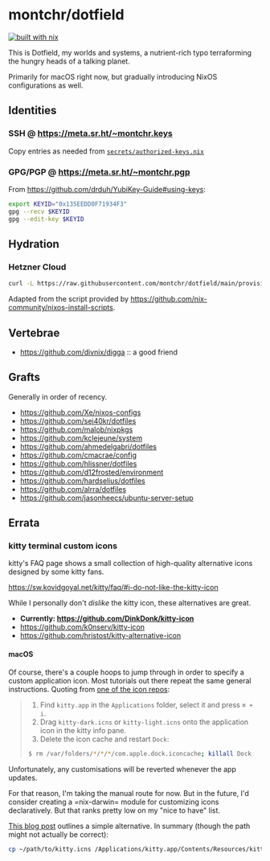 # montchr/dotfield

[![built with nix](https://builtwithnix.org/badge.svg)](https://builtwithnix.org)

This is Dotfield, my worlds and systems, a nutrient-rich typo terraforming
the hungry heads of a talking planet.

Primarily for macOS right now, but gradually introducing NixOS
configurations as well.

## Identities

### SSH @ <https://meta.sr.ht/~montchr.keys>

Copy entries as needed from [`secrets/authorized-keys.nix`](./secrets/secrets.nix)

### GPG/PGP @ <https://meta.sr.ht/~montchr.pgp>

From https://github.com/drduh/YubiKey-Guide#using-keys:

``` sh
export KEYID="0x135EEDD0F71934F3"
gpg --recv $KEYID
gpg --edit-key $KEYID
```

## Hydration

### Hetzner Cloud

``` sh
curl -L https://raw.githubusercontent.com/montchr/dotfield/main/provision/bin/nixos-install-hetzner-cloud.sh | sudo bash
```

Adapted from the script provided by https://github.com/nix-community/nixos-install-scripts.

## Vertebrae

* https://github.com/divnix/digga :: a good friend

## Grafts

Generally in order of recency.

* https://github.com/Xe/nixos-configs
* https://github.com/sei40kr/dotfiles
* https://github.com/malob/nixpkgs
* https://github.com/kclejeune/system
* https://github.com/ahmedelgabri/dotfiles
* https://github.com/cmacrae/config
* https://github.com/hlissner/dotfiles
* https://github.com/d12frosted/environment
* https://github.com/hardselius/dotfiles
* https://github.com/alrra/dotfiles
* https://github.com/jasonheecs/ubuntu-server-setup

## Errata

### kitty terminal custom icons

kitty's FAQ page shows a small collection of high-quality alternative icons designed by some kitty fans.

<https://sw.kovidgoyal.net/kitty/faq/#i-do-not-like-the-kitty-icon>

While I personally don't _dislike_ the kitty icon, these alternatives are great.

- **Currently: <https://github.com/DinkDonk/kitty-icon>**
- <https://github.com/k0nserv/kitty-icon>
- <https://github.com/hristost/kitty-alternative-icon>


#### macOS

Of course, there's a couple hoops to jump through in order to specify a custom application icon. Most tutorials out there repeat the same general instructions. Quoting from  [one of the icon repos](https://github.com/DinkDonk/kitty-icon):

> 1. Find `kitty.app` in the `Applications` folder, select it and press `⌘ + i`.
> 2. Drag `kitty-dark.icns` or `kitty-light.icns` onto the application icon in the kitty info pane.
> 3. Delete the icon cache and restart `Dock`:
>
> ``` sh
> $ rm /var/folders/*/*/*/com.apple.dock.iconcache; killall Dock
> ```

Unfortunately, any customisations will be reverted whenever the app updates.

For that reason, I'm taking the manual route for now. But in the future, I'd consider creating a =nix-darwin= module for customizing icons declaratively. But that ranks pretty low on my "nice to have" list.

[This blog post](https://www.sethvargo.com/replace-icons-osx/) outlines a simple alternative. In summary (though the path might not actually be correct):

```sh
cp ~/path/to/kitty.icns /Applications/kitty.app/Contents/Resources/kitty.icns
```
